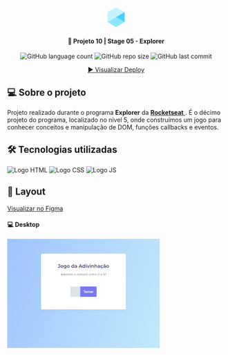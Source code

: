 <div align="center">
  <img alt="Logo Explorer" title="Explorer" src="./assets/Logo1.png">
</div>
	
<h4 align="center"> 
	🚀 Projeto 10 | Stage 05 - Explorer
</h4>

<div align="center">
  <img alt="GitHub language count" src="https://img.shields.io/github/languages/count/LauriRodrigues/Jogo-da-adivinhacao?color=1280bf">

  <img alt="GitHub repo size" src="https://img.shields.io/github/repo-size/LauriRodrigues/Jogo-da-adivinhacao?color=1280bf">
  
  <img alt="GitHub last commit" src="https://img.shields.io/github/last-commit/LauriRodrigues/Jogo-da-adivinhacao?color=1280bf">
  
  <a href=""> ▶️ Visualizar Deploy </a>
</div>

<h2 align=left> 💻 Sobre o projeto </h3>
<p> Projeto realizado durante o programa <strong>Explorer</strong> da <a href="https://www.rocketseat.com.br/"> <strong>Rocketseat</strong> </a>. É o décimo projeto do programa, localizado no nível 5, onde construímos um jogo para conhecer conceitos e manipulação de DOM, funções callbacks e eventos.  <p>
  
<h2 align=left> 🛠 Tecnologias utilizadas </h3>

<div align=left>
  <img alt="Logo HTML" src="https://img.shields.io/badge/HTML5-E34F26?style=for-the-badge&logo=html5&logoColor=white">
  <img alt="Logo CSS" src="https://img.shields.io/badge/CSS-239120?&style=for-the-badge&logo=css3&logoColor=white">
  <img alt="Logo JS" src="https://img.shields.io/badge/JavaScript-323330?style=for-the-badge&logo=javascript&logoColor=F7DF1E">
</div>

<h2 align=left> 🎨 Layout </h2>
<a href="https://www.figma.com/file/7EeTKuevVMczzgTV90cibn/Jogo-Adivinha%C3%A7%C3%A3o-(Copy)?node-id=0%3A1"> Visualizar no Figma </a> </br>

<h4>💻 Desktop </h4>

<img alt="Versão Desktop" title="Desktop" src="./assets/Desktop.png" width="70%">
